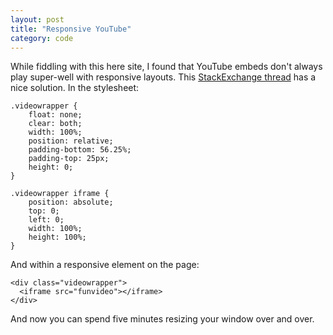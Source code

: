 ```yaml
---
layout: post
title: "Responsive YouTube"
category: code
---
```


While fiddling with this here site, I found that YouTube embeds don't always play super-well with responsive layouts. This [StackExchange thread](http://stackoverflow.com/questions/15844500/shrink-a-youtube-video-to-responsive-width) has a nice solution. In the stylesheet:  

	.videowrapper {
    	float: none;
    	clear: both;
    	width: 100%;
    	position: relative;
    	padding-bottom: 56.25%;
    	padding-top: 25px;
    	height: 0;
	}

	.videowrapper iframe {
    	position: absolute;
    	top: 0;
    	left: 0;
    	width: 100%;
    	height: 100%;
	}

And within a responsive element on the page:  

	<div class="videowrapper">
	  <iframe src="funvideo"></iframe>
	</div>

And now you can spend five minutes resizing your window over and over.